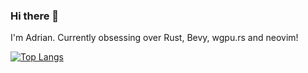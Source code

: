 ### Hi there 👋

I'm Adrian. Currently obsessing over Rust, Bevy, wgpu.rs and neovim!

[![Top Langs](https://github-readme-stats-3dyjbj4fr-adriankuklinski.vercel.app/api/top-langs/?username=adriankuklinski&layout=compact&langs_count=8&hide_title=true&hide_border=true)](https://github.com/adriankuklinski)
